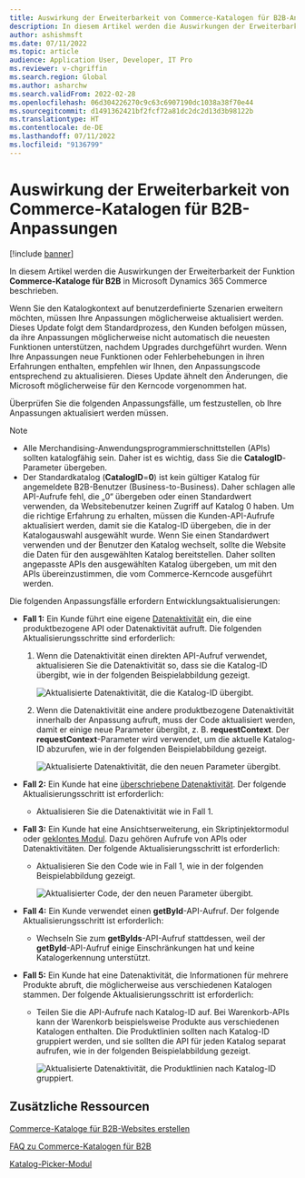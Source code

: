 ```yaml
---
title: Auswirkung der Erweiterbarkeit von Commerce-Katalogen für B2B-Anpassungen
description: In diesem Artikel werden die Auswirkungen der Erweiterbarkeit der Funktion „Commerce-Kataloge für B2B“ in Microsoft Dynamics 365 Commerce beschrieben.
author: ashishmsft
ms.date: 07/11/2022
ms.topic: article
audience: Application User, Developer, IT Pro
ms.reviewer: v-chgriffin
ms.search.region: Global
ms.author: asharchw
ms.search.validFrom: 2022-02-28
ms.openlocfilehash: 06d304226270c9c63c6907190dc1038a38f70e44
ms.sourcegitcommit: d1491362421bf2fcf72a81dc2dc2d13d3b98122b
ms.translationtype: HT
ms.contentlocale: de-DE
ms.lasthandoff: 07/11/2022
ms.locfileid: "9136799"
---
```

# <a name="extensibility-impact-of-commerce-catalogs-for-b2b-customizations"></a>Auswirkung der Erweiterbarkeit von Commerce-Katalogen für B2B-Anpassungen

[!include [banner](includes/banner.md)]

In diesem Artikel werden die Auswirkungen der Erweiterbarkeit der Funktion **Commerce-Kataloge für B2B** in Microsoft Dynamics 365 Commerce beschrieben.

Wenn Sie den Katalogkontext auf benutzerdefinierte Szenarien erweitern möchten, müssen Ihre Anpassungen möglicherweise aktualisiert werden. Dieses Update folgt dem Standardprozess, den Kunden befolgen müssen, da ihre Anpassungen möglicherweise nicht automatisch die neuesten Funktionen unterstützen, nachdem Upgrades durchgeführt wurden. Wenn Ihre Anpassungen neue Funktionen oder Fehlerbehebungen in ihren Erfahrungen enthalten, empfehlen wir Ihnen, den Anpassungscode entsprechend zu aktualisieren. Dieses Update ähnelt den Änderungen, die Microsoft möglicherweise für den Kerncode vorgenommen hat.

Überprüfen Sie die folgenden Anpassungsfälle, um festzustellen, ob Ihre Anpassungen aktualisiert werden müssen.

> [!NOTE]
> - Alle Merchandising-Anwendungsprogrammierschnittstellen (APIs) sollten katalogfähig sein. Daher ist es wichtig, dass Sie die **CatalogID**-Parameter übergeben.
> - Der Standardkatalog (**CatalogID**=**0**) ist kein gültiger Katalog für angemeldete B2B-Benutzer (Business-to-Business). Daher schlagen alle API-Aufrufe fehl, die „0“ übergeben oder einen Standardwert verwenden, da Websitebenutzer keinen Zugriff auf Katalog 0 haben. Um die richtige Erfahrung zu erhalten, müssen die Kunden-API-Aufrufe aktualisiert werden, damit sie die Katalog-ID übergeben, die in der Katalogauswahl ausgewählt wurde. Wenn Sie einen Standardwert verwenden und der Benutzer den Katalog wechselt, sollte die Website die Daten für den ausgewählten Katalog bereitstellen. Daher sollten angepasste APIs den ausgewählten Katalog übergeben, um mit den APIs übereinzustimmen, die vom Commerce-Kerncode ausgeführt werden.

Die folgenden Anpassungsfälle erfordern Entwicklungsaktualisierungen:

- **Fall 1:** Ein Kunde führt eine eigene [Datenaktivität](e-commerce-extensibility/data-actions.md) ein, die eine produktbezogene API oder Datenaktivität aufruft. Die folgenden Aktualisierungsschritte sind erforderlich:

    1. Wenn die Datenaktivität einen direkten API-Aufruf verwendet, aktualisieren Sie die Datenaktivität so, dass sie die Katalog-ID übergibt, wie in der folgenden Beispielabbildung gezeigt.

        ![Aktualisierte Datenaktivität, die die Katalog-ID übergibt.](./media/customization1_a.png)

    1. Wenn die Datenaktivität eine andere produktbezogene Datenaktivität innerhalb der Anpassung aufruft, muss der Code aktualisiert werden, damit er einige neue Parameter übergibt, z. B. **requestContext**. Der **requestContext**-Parameter wird verwendet, um die aktuelle Katalog-ID abzurufen, wie in der folgenden Beispielabbildung gezeigt.

        ![Aktualisierte Datenaktivität, die den neuen Parameter übergibt.](./media/customization1_b.png)

- **Fall 2:** Ein Kunde hat eine [überschriebene Datenaktivität](e-commerce-extensibility/data-action-overrides.md). Der folgende Aktualisierungsschritt ist erforderlich:

    - Aktualisieren Sie die Datenaktivität wie in Fall 1.

- **Fall 3:** Ein Kunde hat eine Ansichtserweiterung, ein Skriptinjektormodul oder [geklontes Modul](e-commerce-extensibility/modules-overview.md#clone-a-module-library-module). Dazu gehören Aufrufe von APIs oder Datenaktivitäten. Der folgende Aktualisierungsschritt ist erforderlich:

    - Aktualisieren Sie den Code wie in Fall 1, wie in der folgenden Beispielabbildung gezeigt.

       ![Aktualisierter Code, der den neuen Parameter übergibt.](./media/customization3.png)

- **Fall 4:** Ein Kunde verwendet einen **getById**-API-Aufruf. Der folgende Aktualisierungsschritt ist erforderlich:

    - Wechseln Sie zum **getByIds**-API-Aufruf stattdessen, weil der **getById**-API-Aufruf einige Einschränkungen hat und keine Katalogerkennung unterstützt.

- **Fall 5:** Ein Kunde hat eine Datenaktivität, die Informationen für mehrere Produkte abruft, die möglicherweise aus verschiedenen Katalogen stammen. Der folgende Aktualisierungsschritt ist erforderlich:

    - Teilen Sie die API-Aufrufe nach Katalog-ID auf. Bei Warenkorb-APIs kann der Warenkorb beispielsweise Produkte aus verschiedenen Katalogen enthalten. Die Produktlinien sollten nach Katalog-ID gruppiert werden, und sie sollten die API für jeden Katalog separat aufrufen, wie in der folgenden Beispielabbildung gezeigt.

        ![Aktualisierte Datenaktivität, die Produktlinien nach Katalog-ID gruppiert.](./media/customization5.png)

## <a name="additional-resources"></a>Zusätzliche Ressourcen

[Commerce-Kataloge für B2B-Websites erstellen](catalogs-b2b-sites.md)

[FAQ zu Commerce-Katalogen für B2B](catalogs-b2b-sites-FAQ.md)

[Katalog-Picker-Modul](catalog-picker.md)
